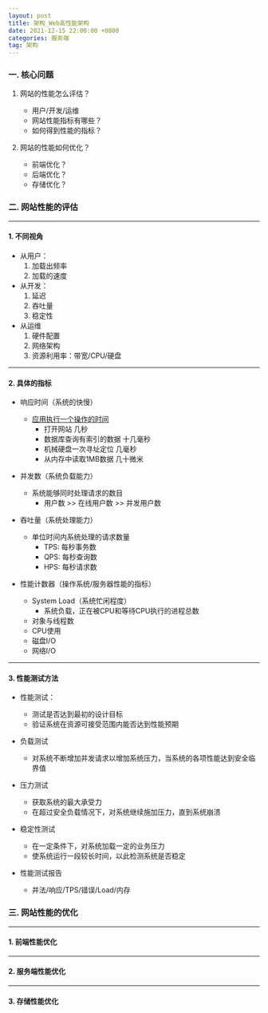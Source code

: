 ```yaml
---
layout: post
title: 架构_Web高性能架构
date: 2021-12-15 22:00:00 +0800
categories: 服务端
tag: 架构
---
```



### 一. 核心问题
1. 网站的性能怎么评估？
	- 用户/开发/运维
	- 网站性能指标有哪些？
	- 如何得到性能的指标？

2. 网站的性能如何优化？
	- 前端优化？
	- 后端优化？
	- 存储优化？


### 二. 网站性能的评估
*** 

#### 1. 不同视角
- 从用户：
	1. 加载出频率
	2. 加载的速度
- 从开发：
	1. 延迟
	2. 吞吐量
	3. 稳定性
- 从运维
	1. 硬件配置
	2. 网络架构
	3. 资源利用率：带宽/CPU/硬盘

*** 

#### 2. 具体的指标

- 响应时间（系统的快慢）
	- [应用执行一个操作的时间](https://colin-scott.github.io/personal_website/research/interactive_latency.html)
		- 打开网站 几秒
		- 数据库查询有索引的数据 十几毫秒
		- 机械硬盘一次寻址定位 几毫秒
		- 从内存中读取1MB数据 几十微米 

- 并发数（系统负载能力）
	- 系统能够同时处理请求的数目
		- 用户数 >> 在线用户数 >> 并发用户数

- 吞吐量（系统处理能力）
	- 单位时间内系统处理的请求数量
		- TPS: 每秒事务数
		- QPS: 每秒查询数
		- HPS: 每秒请求数

- 性能计数器（操作系统/服务器性能的指标）
	- System Load（系统忙闲程度）
		- 系统负载，正在被CPU和等待CPU执行的进程总数
	- 对象与线程数
	- CPU使用
	- 磁盘I/O
	- 网络I/O

*** 

#### 3. 性能测试方法
- 性能测试：
	- 测试是否达到最初的设计目标
	- 验证系统在资源可接受范围内能否达到性能预期

- 负载测试
	- 对系统不断增加并发请求以增加系统压力，当系统的各项性能达到安全临界值

- 压力测试
	- 获取系统的最大承受力
	- 在超过安全负载情况下，对系统继续施加压力，直到系统崩溃

- 稳定性测试
	- 在一定条件下，对系统加载一定的业务压力
	- 使系统运行一段较长时间，以此检测系统是否稳定

- 性能测试报告
	- 并法/响应/TPS/错误/Load/内存


### 三. 网站性能的优化

*** 

#### 1. 前端性能优化

*** 

#### 2. 服务端性能优化

*** 

#### 3. 存储性能优化



